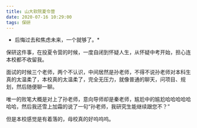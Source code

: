 ```yaml
---
title: 山大软院夏令营
date: 2020-07-16 10:29:00
tags: 保研
---
```


* 后悔过去和焦虑未来，一个就够了。*
  
保研这件事，在投夏令营的时候，一度自闭到怀疑人生，从怀疑中考开始，担心连本校都不收留我。

面试的时候三个老师，两个不认识，中间居然是孙老师，不得不说孙老师对本科生真的太温柔了，本校真的太温柔了，完全无压力，就像普通的聊天，问项目、规划，然后随便聊一聊。

唯一的败笔大概是对上了孙老师，意向导师却是秦老师，尴尬中的尴尬哈哈哈哈哈哈哈，然后我还雪上加霜的说了一句“孙老师，我研究生能继续跟您不？”

但是本校感觉是有着落的，母校真的好呜呜呜。


